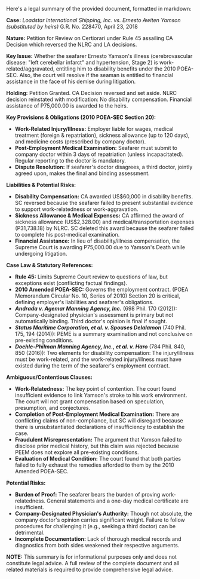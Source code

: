 Here's a legal summary of the provided document, formatted in markdown:

**Case:** *Loadstar International Shipping, Inc. vs. Ernesto Awiten Yamson (substituted by heirs)* G.R. No. 228470, April 23, 2018

**Nature:** Petition for Review on Certiorari under Rule 45 assailing CA Decision which reversed the NLRC and LA decisions.

**Key Issue:** Whether the seafarer Ernesto Yamson's illness (cerebrovascular disease: "left cerebellar infarct" and hypertension, Stage 2) is work-related/aggravated, entitling him to disability benefits under the 2010 POEA-SEC. Also, the court will resolve if the seaman is entitled to financial assistance in the face of his demise during litigation.

**Holding:** Petition Granted. CA Decision reversed and set aside. NLRC decision reinstated with modification: No disability compensation. Financial assistance of P75,000.00 is awarded to the heirs.

**Key Provisions & Obligations (2010 POEA-SEC Section 20):**

*   **Work-Related Injury/Illness:** Employer liable for wages, medical treatment (foreign & repatriation), sickness allowance (up to 120 days), and medicine costs (prescribed by company doctor).
*   **Post-Employment Medical Examination:** Seafarer must submit to company doctor within 3 days of repatriation (unless incapacitated). Regular reporting to the doctor is mandatory.
*   **Dispute Resolution:** If seafarer's doctor disagrees, a third doctor, jointly agreed upon, makes the final and binding assessment.

**Liabilities & Potential Risks:**

*   **Disability Compensation:** CA awarded US$60,000 in disability benefits. SC reversed because the seafarer failed to present substantial evidence to support work-relatedness or work-aggravation.
*   **Sickness Allowance & Medical Expenses:** CA affirmed the award of sickness allowance (US$2,328.00) and medical/transportation expenses (P31,738.18) by NLRC. SC deleted this award because the seafarer failed to complete his post-medical examination.
*   **Financial Assistance:** In lieu of disability/illness compensation, the Supreme Court is awarding P75,000.00 due to Yamson's Death while undergoing litigation.

**Case Law & Statutory References:**

*   **Rule 45:** Limits Supreme Court review to questions of law, but exceptions exist (conflicting factual findings).
*   **2010 Amended POEA-SEC:** Governs the employment contract. (POEA Memorandum Circular No. 10, Series of 2010) Section 20 is critical, defining employer's liabilities and seafarer's obligations.
*   ***Andrada v. Agemar Manning Agency, Inc.*** (698 Phil. 170 (2012)): Company-designated physician's assessment is primary but not automatically binding. Third doctor's opinion is final if sought.
*   ***Status Maritime Corporation, et al. v. Spouses Delalamon*** (740 Phil. 175, 194 (2014)): PEME is a summary examination and not conclusive on pre-existing conditions.
* ***Doehle-Philman Manning Agency, Inc., et al. v. Haro*** (784 Phil. 840, 850 (2016)): Two elements for disability compensation: The injury/illness must be work-related, and the work-related injury/illness must have existed during the term of the seafarer's employment contract.

**Ambiguous/Contentious Clauses:**

*   **Work-Relatedness:** The key point of contention. The court found insufficient evidence to link Yamson's stroke to his work environment. The court will not grant compensation based on speculation, presumption, and conjectures.
*   **Completion of Post-Employment Medical Examination:** There are conflicting claims of non-compliance, but SC will disregard because there is unsubstantiated declarations of insufficiency to establish the case.
*   **Fraudulent Misrepresentation:** The argument that Yamson failed to disclose prior medical history, but this claim was rejected because PEEM does not explore all pre-existing conditions.
*   **Evaluation of Medical Condition:** The court found that both parties failed to fully exhaust the remedies afforded to them by the 2010 Amended POEA-SEC.

**Potential Risks:**

*   **Burden of Proof:** The seafarer bears the burden of proving work-relatedness. General statements and a one-day medical certificate are insufficient.
*   **Company-Designated Physician's Authority:** Though not absolute, the company doctor's opinion carries significant weight. Failure to follow procedures for challenging it (e.g., seeking a third doctor) can be detrimental.
*   **Incomplete Documentation:** Lack of thorough medical records and diagnostics from both sides weakened their respective arguments.

**NOTE:** This summary is for informational purposes only and does not constitute legal advice. A full review of the complete document and all related materials is required to provide comprehensive legal advice.
